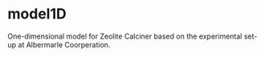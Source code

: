 # model1D
One-dimensional model for Zeolite Calciner based on the experimental set-up at Albermarle Coorperation.
